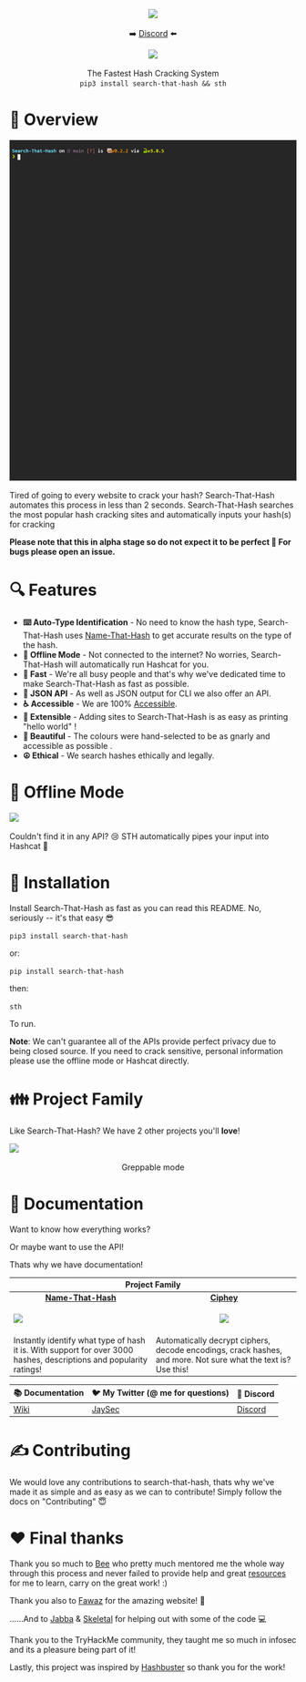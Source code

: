 
<p align="center">
<img src="Pictures/logo.gif">
<p align="center">➡️ <a href="http://discord.skerritt.blog">Discord</a> ⬅️</p>
  <p align="center"><img src="https://codecov.io/gh/HashPals/Search-That-Hash/branch/main/graph/badge.svg?token=5CYVJ15U4T"/></p>

<p align="center">The Fastest Hash Cracking System<br>
<code>pip3 install search-that-hash && sth</code>
</p>

# 🤔 Overview

<img src="Pictures/thm_speedrun.gif">

Tired of going to every website to crack your hash? Search-That-Hash automates this process in less than 2 seconds.
Search-That-Hash searches the most popular hash cracking sites and automatically inputs your hash(s) for cracking

**Please note that this in alpha stage so do not expect it to be perfect 🙂
For bugs please open an issue.**

# 🔍 Features

* **⌨️ Auto-Type Identification** - No need to know the hash type, Search-That-Hash uses [Name-That-Hash](https://github.com/HashPals/Name-That-Hash) to get accurate results on the type of the hash.
* **📵 Offline Mode** - Not connected to the internet? No worries, Search-That-Hash will automatically run Hashcat for you.
* **💨 Fast** - We're all busy people and that's why we've dedicated time to make Search-That-Hash as fast as possible.
* **🦾 JSON API** - As well as JSON output for CLI we also offer an API.
* **♿ Accessible** - We are 100% [ Accessible](https://skerritt.blog/a11y/).
* **🎫 Extensible** - Adding sites to Search-That-Hash is as easy as printing "hello world" !
* **🌈 Beautiful** - The colours were hand-selected to be as gnarly and accessible as possible .
* **☮️ Ethical** - We search hashes ethically and legally.

# 📴 Offline Mode

<img src="Pictures/hashcat.gif">

Couldn't find it in any API? 😢 STH automatically pipes your input into Hashcat 🥳

# 🔨 Installation

Install Search-That-Hash as fast as you can read this README. No, seriously -- it's that easy  😎

```pip3 install search-that-hash```

or:

```pip install search-that-hash```

then:

``sth``

To run.

**Note**: We can't guarantee all of the APIs provide perfect privacy due to being closed source. If you need to crack sensitive, personal information please use the offline mode or Hashcat directly.

# 👪 Project Family

Like Search-That-Hash? We have 2 other projects you'll **love**!

<table>
    <thead>
        <tr>
            <th colspan="2">Project Family</th>
        </tr>
    </thead>
    <tbody>
        <tr>
          <td align="center"><b><a href="https://github.com/HashPals/Name-That-Hash">Name-That-Hash</a></b></td>
          <td align="center"><b><a href="https://github.com/ciphey/ciphey">Ciphey</a></b></td>
        </tr>
      <tr>
        <td><img src="https://raw.githubusercontent.com/HashPals/Name-That-Hash/main/logo.gif"></img></td>
          <td>
            <p align="center">
              <img src="Pictures/ciphey_logo.PNG"></img>
            </p>
          </td>
      </tr>
      <tr>
        <td>Instantly identify what type of hash it is. With support for over 3000 hashes, descriptions and popularity ratings!</td>
        <td>
          Automatically decrypt ciphers, decode encodings, crack hashes, and more. Not sure what the text is? Use this!
      </td>

<img src="Pictures/password_grep.gif">
<p align="center">Greppable mode</p>

# 📖 Documentation

Want to know how everything works? 

Or maybe want to use the API!

Thats why we have documentation!

| 📚 **Documentation** | 🐦 **My Twitter (@ me for questions)** | 🎳 **Discord** 
| --------------- | ----------------------------------- | ---------------- | 
| [Wiki](https://github.com/HashPals/Search-That-Hash/wiki) | [JaySec](https://twitter.com/Jayy_2004) | [Discord](https://discord.gg/zYTM3rZM4T) | 


# ✍️ Contributing

We would love any contributions to search-that-hash, thats why we've made it as simple and as easy as we can to contribute! Simply follow the docs on "Contributing" 😇

# ❤️ Final thanks

Thank you so much to  [Bee](https://twitter.com/bee_sec_san) who pretty much mentored me the whole way through this process and never failed to provide help and great [resources ](https://skerritt.blog/)for me to learn, carry on the great work! :)

Thank you also to [Fawaz](https://twitter.com/q8fawazo) for the amazing website!  🚧

......And to [Jabba](https://github.com/JabbaTheBunny) & [Skeletal](https://github.com/SkeletalDemise) for helping out with some of the code 💻

Thank you to the TryHackMe community, they taught me so much in infosec and its a pleasure being part of it!

Lastly, this project was inspired by [Hashbuster](https://github.com/s0md3v/Hash-Buster) so thank you for the work!

